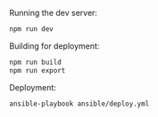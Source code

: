 Running the dev server:

```bash
npm run dev
```

Building for deployment:

```bash
npm run build
npm run export
```

Deployment:

```bash
ansible-playbook ansible/deploy.yml
```
